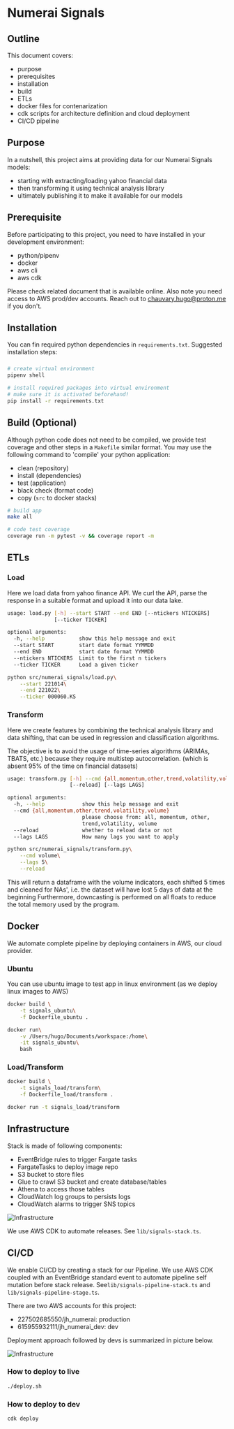 # Numerai Signals

## Outline

This document covers:
- purpose
- prerequisites
- installation
- build
- ETLs
- docker files for contenarization
- cdk scripts for architecture definition and cloud deployment
- CI/CD pipeline

## Purpose

In a nutshell, this project aims at providing data for our Numerai Signals models:
- starting with extracting/loading yahoo financial data
- then transforming it using technical analysis library
- ultimately publishing it to make it available for our models

## Prerequisite

Before participating to this project, you need to have installed in your development environment:
- python/pipenv
- docker
- aws cli
- aws cdk

Please check related document that is available online. Also note you need access to AWS prod/dev accounts. Reach out to chauvary.hugo@proton.me if you don't.

## Installation

You can fin required python dependencies in `requirements.txt`. Suggested installation steps:

###
```bash
# create virtual environment
pipenv shell

# install required packages into virtual environment
# make sure it is activated beforehand!
pip install -r requirements.txt
```

## Build (Optional)

Although python code does not need to be compiled, we provide test coverage and other steps in a `Makefile` similar format. You may use the following command to 'compile' your python application:

- clean (repository)
- install (dependencies)
- test (application)
- black check (format code)
- copy (`src` to docker stacks)

```bash
# build app
make all

# code test coverage
coverage run -m pytest -v && coverage report -m
```

## ETLs

### Load

Here we load data from yahoo finance API. We curl the API, parse the response in a suitable format and upload it into our data lake.

```bash
usage: load.py [-h] --start START --end END [--ntickers NTICKERS]
               [--ticker TICKER]

optional arguments:
  -h, --help           show this help message and exit
  --start START        start date format YYMMDD
  --end END            start date format YYMMDD
  --ntickers NTICKERS  Limit to the first n tickers
  --ticker TICKER      Load a given ticker

python src/numerai_signals/load.py\
    --start 221014\
    --end 221022\
    --ticker 000060.KS
```

### Transform

Here we create features by combining the technical analysis library and data shifting, that can be used in regression and classification algorithms.

The objective is to avoid the usage of time-series algorithms (ARIMAs, TBATS, etc.) because they require multistep autocorrelation. (which is absent 95% of the time on financial datasets)

```bash
usage: transform.py [-h] --cmd {all,momentum,other,trend,volatility,volume}
                    [--reload] [--lags LAGS]

optional arguments:
  -h, --help            show this help message and exit
  --cmd {all,momentum,other,trend,volatility,volume}
                        please choose from: all, momentum, other,
                        trend,volatility, volume
  --reload              whether to reload data or not
  --lags LAGS           How many lags you want to apply

python src/numerai_signals/transform.py\
    --cmd volume\
    --lags 5\
    --reload
```

This will return a dataframe with the volume indicators, each shifted 5 times
and cleaned for NAs', i.e. the dataset will have lost 5 days of data at the beginning Furthermore, downcasting is performed on all floats to reduce the total memory
used by the program.



## Docker

We automate complete pipeline by deploying containers in AWS, our cloud provider.

### Ubuntu

You can use ubuntu image to test app in linux environment (as we deploy linux images to AWS)

```bash
docker build \
    -t signals_ubuntu\
    -f Dockerfile_ubuntu .

docker run\
    -v /Users/hugo/Documents/workspace:/home\
    -it signals_ubuntu\
    bash
```

### Load/Transform

```bash
docker build \
    -t signals_load/transform\
    -f Dockerfile_load/transform .

docker run -t signals_load/transform
```

## Infrastructure

Stack is made of following components:
- EventBridge rules to trigger Fargate tasks
- FargateTasks to deploy image repo
- S3 bucket to store files
- Glue to crawl S3 bucket and create database/tables
- Athena to access those tables
- CloudWatch log groups to persists logs
- CloudWatch alarms to trigger SNS topics

![Infrastructure](doc/Signals_stack.png)

We use AWS CDK to automate releases. See `lib/signals-stack.ts`.

## CI/CD

We enable CI/CD by creating a stack for our Pipeline. We use AWS CDK coupled with an EventBridge standard event to automate pipeline self mutation before stack release. See`lib/signals-pipeline-stack.ts` and `lib/signals-pipeline-stage.ts`.

There are two AWS accounts for this project:
- 227502685550/jh_numerai: production
- 615955932111/jh_numerai_dev: dev

Deployment approach followed by devs is summarized in picture below.

![Infrastructure](doc/AWS_stack.png)

### How to deploy to live

```bash
./deploy.sh
```

### How to deploy to dev

```bash
cdk deploy
```
